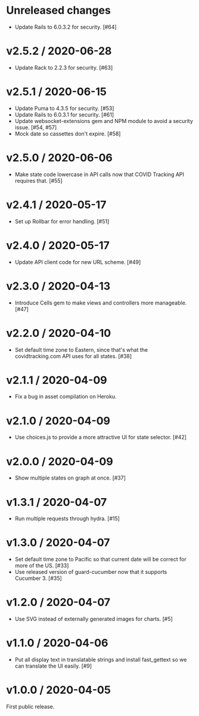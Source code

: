 # Unreleased changes

- Update Rails to 6.0.3.2 for security. [#64]

# v2.5.2 / 2020-06-28

- Update Rack to 2.2.3 for security. [#63]

# v2.5.1 / 2020-06-15

- Update Puma to 4.3.5 for security. [#53]
- Update Rails to 6.0.3.1 for security. [#61]
- Update websocket-extensions gem and NPM module to avoid a security issue. [#54, #57]
- Mock date so cassettes don't expire. [#58]

# v2.5.0 / 2020-06-06

- Make state code lowercase in API calls now that COVID Tracking API requires that. [#55]

# v2.4.1 / 2020-05-17

- Set up Rollbar for error handling. [#51]

# v2.4.0 / 2020-05-17

- Update API client code for new URL scheme. [#49]

# v2.3.0 / 2020-04-13

- Introduce Cells gem to make views and controllers more manageable. [#47]

# v2.2.0 / 2020-04-10

- Set default time zone to Eastern, since that's what the covidtracking.com API uses for all states. [#38]

# v2.1.1 / 2020-04-09

- Fix a bug in asset compilation on Heroku.

# v2.1.0 / 2020-04-09

- Use choices.js to provide a more attractive UI for state selector. [#42]

# v2.0.0 / 2020-04-09

- Show multiple states on graph at once. [#37]

# v1.3.1 / 2020-04-07

- Run multiple requests through hydra. [#15]

# v1.3.0 / 2020-04-07

- Set default time zone to Pacific so that current date will be correct for more of the US. [#33]
- Use released version of guard-cucumber now that it supports Cucumber 3. [#35]

# v1.2.0 / 2020-04-07

- Use SVG instead of externally generated images for charts. [#5]

# v1.1.0 / 2020-04-06

- Put all display text in translatable strings and install fast_gettext so we can translate the UI easily. [#9]

# v1.0.0 / 2020-04-05

First public release.
